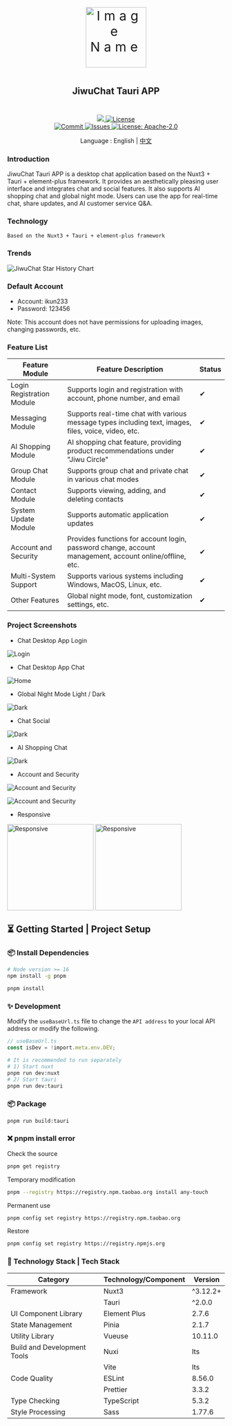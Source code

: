 
<div align=center>
 <div align=center margin="10em" style="margin:4em 0 0 0;font-size: 30px;letter-spacing:0.3em;">
<img src="./.doc/jiwuchat-tauri.png" width="140px" height="140px" alt="Image Name" align=center />
 </div>
 <h2 align=center style="margin: 2em 0;">JiwuChat Tauri APP</h2>

<div>
      <a href="https://github.com/Kiwi233333/jiwu-mall-chat-tauri" target="_blank">
        <img class="disabled-img-view" src="https://img.shields.io/badge/Github-Project%20Address-blueviolet.svg?style=plasticr">
      </a>
      <a href="https://github.com/Kiwi233333/jiwu-mall-chat-tauri/stargazers" target="_blank">
        <img class="disabled-img-view" alt="License"
          src="https://img.shields.io/github/stars/Kiwi233333/jiwu-mall-chat-tauri.svg?style=social">
      </a>
    </div>
    <div >
      <a href="https://github.com/Kiwi233333/jiwu-mall-chat-tauri/commits" target="_blank">
        <img class="disabled-img-view" alt="Commit"
          src="https://img.shields.io/github/commit-activity/m/Kiwi233333/jiwu-mall-chat-tauri">
      </a>
      <a href="https://github.com/Kiwi233333/jiwu-mall-chat-tauri/issues" target="_blank">
        <img class="disabled-img-view" alt="Issues" src="https://img.shields.io/github/issues/Kiwi233333/jiwu-mall-chat-tauri">
      </a>
      <a href="https://github.com/Kiwi233333/jiwu-mall-chat-tauri/blob/master/LICENSE" target="_blank">
        <img class="disabled-img-view" alt="License: Apache-2.0"
          src="https://img.shields.io/badge/License-Apache--2.0-blue.svg">
      </a>
    </div>

Language :  English | [中文](./README.md)
</div>

### Introduction

JiwuChat Tauri APP is a desktop chat application based on the Nuxt3 + Tauri + element-plus framework. It provides an aesthetically pleasing user interface and integrates chat and social features. It also supports AI shopping chat and global night mode. Users can use the app for real-time chat, share updates, and AI customer service Q&A.

### Technology

```txt
Based on the Nuxt3 + Tauri + element-plus framework
```

### Trends

![JiwuChat Star History Chart](https://api.star-history.com/svg?repos=KiWi233333/jiwu-mall-chat-tauri&type=Date)

### Default Account

- Account: ikun233
- Password: 123456

Note: This account does not have permissions for uploading images, changing passwords, etc.

### Feature List

| Feature Module | Feature Description | Status |
| --- | --- | --- |
| Login Registration Module | Supports login and registration with account, phone number, and email | ✔ |
| Messaging Module | Supports real-time chat with various message types including text, images, files, voice, video, etc. | ✔ |
| AI Shopping Module | AI shopping chat feature, providing product recommendations under "Jiwu Circle" | ✔ |
| Group Chat Module | Supports group chat and private chat in various chat modes | ✔ |
| Contact Module | Supports viewing, adding, and deleting contacts | ✔ |
| System Update Module | Supports automatic application updates | ✔ |
| Account and Security | Provides functions for account login, password change, account management, account online/offline, etc. | ✔ |
| Multi-System Support | Supports various systems including Windows, MacOS, Linux, etc. | ✔ |
| Other Features | Global night mode, font, customization settings, etc. | ✔ |

### Project Screenshots

- Chat Desktop App Login

![Login](./.doc/login.png)

- Chat Desktop App Chat

![Home](./.doc/chat.png)

- Global Night Mode Light / Dark

![Dark](./.doc/chat1.png)

- Chat Social

![Dark](./.doc/chat2.png)

- AI Shopping Chat

![Dark](./.doc/chat3.png)

- Account and Security

![Account and Security](./.doc/chat4.png)

![Account and Security](./.doc/chat5.png)

- Responsive

<img src="./.doc/chat7.png" width = "200" alt="Responsive" align=center />
<img src="./.doc/chat8.png" width = "200" alt="Responsive" align=center />

## ⏳ Getting Started | Project Setup

### 📦 Install Dependencies

```sh
# Node version >= 16
npm install -g pnpm

pnpm install
```

### ✨ Development

Modify the `useBaseUrl.ts` file to change the `API address` to your local API address or modify the following.

```ts
// useBaseUrl.ts
const isDev = !import.meta.env.DEV;
```

```sh
# It is recommended to run separately
# 1) Start nuxt
pnpm run dev:nuxt 
# 2) Start tauri
pnpm run dev:tauri 
```

### 📦 Package

```sh
pnpm run build:tauri
```

### ❌ pnpm install error

Check the source

```sh
pnpm get registry 
```

Temporary modification

```sh
pnpm --registry https://registry.npm.taobao.org install any-touch
```

Permanent use

```sh
pnpm config set registry https://registry.npm.taobao.org
```

Restore

```sh
pnpm config set registry https://registry.npmjs.org
```

### 🔧 Technology Stack | Tech Stack

| Category        | Technology/Component | Version       |
| --------------- | ------------------- | ------------ |
| Framework       | Nuxt3               | ^3.12.2+       |
|                 | Tauri               | ^2.0.0        |
| UI Component Library | Element Plus       | 2.7.6        |
| State Management | Pinia               | 2.1.7        |
| Utility Library  | Vueuse              | 10.11.0      |
| Build and Development Tools | Nuxi            | lts        |
|                  | Vite                | lts         |
| Code Quality    | ESLint              | 8.56.0       |
|                  | Prettier            | 3.3.2        |
| Type Checking   | TypeScript          | 5.3.2        |
| Style Processing| Sass                | 1.77.6       |
